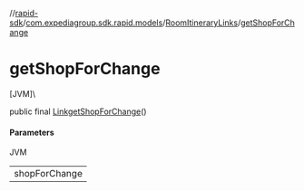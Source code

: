 //[rapid-sdk](../../../index.md)/[com.expediagroup.sdk.rapid.models](../index.md)/[RoomItineraryLinks](index.md)/[getShopForChange](get-shop-for-change.md)

# getShopForChange

[JVM]\

public final [Link](../-link/index.md)[getShopForChange](get-shop-for-change.md)()

#### Parameters

JVM

| |
|---|
| shopForChange |

